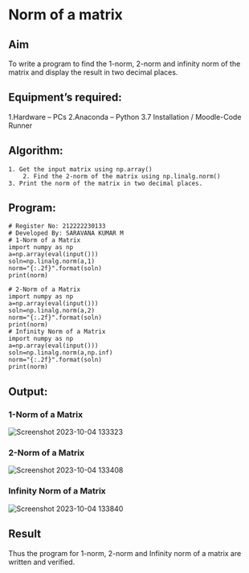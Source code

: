 # Norm of a matrix
## Aim
To write a program to find the 1-norm, 2-norm and infinity norm of the matrix and display the result in two decimal places.
## Equipment’s required:
1.Hardware – PCs
2.Anaconda – Python 3.7 Installation / Moodle-Code Runner
## Algorithm:
	1. Get the input matrix using np.array()   
        2. Find the 2-norm of the matrix using np.linalg.norm()
	3. Print the norm of the matrix in two decimal places.
## Program:
```
# Register No: 212222230133
# Developed By: SARAVANA KUMAR M
# 1-Norm of a Matrix
import numpy as np
a=np.array(eval(input()))
soln=np.linalg.norm(a,1)
norm="{:.2f}".format(soln)
print(norm)

# 2-Norm of a Matrix
import numpy as np
a=np.array(eval(input()))
soln=np.linalg.norm(a,2)
norm="{:.2f}".format(soln)
print(norm)
# Infinity Norm of a Matrix
import numpy as np
a=np.array(eval(input()))
soln=np.linalg.norm(a,np.inf)
norm="{:.2f}".format(soln)
print(norm)
```
## Output:
### 1-Norm of a Matrix
![Screenshot 2023-10-04 133323](https://github.com/Saravana-kumar369/Norm-of-a-matrix/assets/117925254/c23cbf61-388a-4016-a41f-9b6051d49ef0)
### 2-Norm of a Matrix
![Screenshot 2023-10-04 133408](https://github.com/Saravana-kumar369/Norm-of-a-matrix/assets/117925254/62fb96a4-63a6-437e-81f8-5c336fd1aeb2)

### Infinity Norm of a Matrix
![Screenshot 2023-10-04 133840](https://github.com/Saravana-kumar369/Norm-of-a-matrix/assets/117925254/bf8b83ad-4b58-4f07-b4db-7b7c6828c297)

## Result
Thus the program for 1-norm, 2-norm and Infinity norm of a matrix are written and verified.
